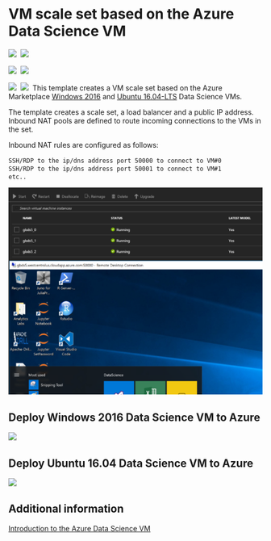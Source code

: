 # VM scale set based on the Azure Data Science VM 

<IMG SRC="https://azbotstorage.blob.core.windows.net/badges/201-vmss-datascience/PublicLastTestDate.svg" />&nbsp;
<IMG SRC="https://azbotstorage.blob.core.windows.net/badges/201-vmss-datascience/PublicDeployment.svg" />&nbsp;

<IMG SRC="https://azbotstorage.blob.core.windows.net/badges/201-vmss-datascience/FairfaxLastTestDate.svg" />&nbsp;
<IMG SRC="https://azbotstorage.blob.core.windows.net/badges/201-vmss-datascience/FairfaxDeployment.svg" />&nbsp;

<IMG SRC="https://azbotstorage.blob.core.windows.net/badges/201-vmss-datascience/BestPracticeResult.svg" />&nbsp;
<IMG SRC="https://azbotstorage.blob.core.windows.net/badges/201-vmss-datascience/CredScanResult.svg" />&nbsp;
This template creates a VM scale set based on the Azure Marketplace [Windows 2016](https://azuremarketplace.microsoft.com/marketplace/apps/microsoft-ads.windows-data-science-vm?tab=Overview) and [Ubuntu 16.04-LTS](https://azuremarketplace.microsoft.com/en-us/marketplace/apps/microsoft-ads.linux-data-science-vm-ubuntu?tab=Overview) Data Science VMs.

The template creates a scale set, a load balancer and a public IP address. Inbound NAT pools are defined to route incoming connections to the VMs in the set.

Inbound NAT rules are configured as follows:
```
SSH/RDP to the ip/dns address port 50000 to connect to VM#0
SSH/RDP to the ip/dns address port 50001 to connect to VM#1
etc..
```

![Windows 2016 screenshot](../201-vmss-datascience/img/datasciencewin2016.PNG)


## Deploy Windows 2016 Data Science VM to Azure
<a href="https://portal.azure.com/#create/Microsoft.Template/uri/https%3A%2F%2Fraw.githubusercontent.com%2FAzure%2Fazure-quickstart-templates%2Fmaster%2F201-vmss-datascience%2Fazuredeploy-windows.json" target="_blank">
    <img src="http://azuredeploy.net/deploybutton.png"/>
</a>

## Deploy Ubuntu 16.04 Data Science VM to Azure
<a href="https://portal.azure.com/#create/Microsoft.Template/uri/https%3A%2F%2Fraw.githubusercontent.com%2FAzure%2Fazure-quickstart-templates%2Fmaster%2F201-vmss-datascience%2Fazuredeploy-ubuntu.json" target="_blank">
    <img src="http://azuredeploy.net/deploybutton.png"/>
</a>

## Additional information

[Introduction to the Azure Data Science VM](https://docs.microsoft.com/azure/machine-learning/machine-learning-data-science-virtual-machine-overview)


